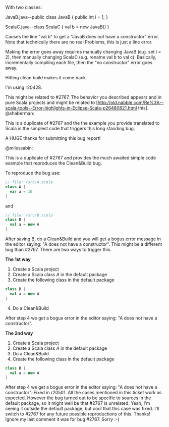With two classes:

JavaB.java--public class JavaB { public int i = 1; }

ScalaC.java--class ScalaC { val b = new JavaB() }

Causes the line "val b" to get a "JavaB does not have a constructor" error. Note that technically there are no real Problems, this is just a line error.

Making the error goes away requires manually changing JavaB (e.g. set i = 2), then manually changing ScalaC (e.g. rename val b to val c). Basically, incrementally compiling each file, then the "no constructor" error goes away.

Hitting clean build makes it come back.

I'm using r20428.

This might be related to #2767. The behavior you described appears and in pure Scala projects and might be related to [http://old.nabble.com/Re%3A--scala-tools--Error-highlights-in-Eclipse-Scala-p26480821.html this].
@shaberman:

This is a duplicate of #2767 and the the example you provide translated to Scala is the simplest code that triggers this long standing bug.

A HUGE thanks for submitting this bug report!

@milessabin:

This is a duplicate of #2767 and provides the much awaited simple code example that reproduces the Clean&Build bug.

To reproduce the bug use:

```scala
// file: /src/A.scala
class A {
  var a = 10
}
```

and 

```scala
// file: /src/B.scala
class B {
  val a = new A
}
```

After saving B, do a Clean&Build and you will get a bogus error message in the editor saying: "A does not have a constructor".
This might be a different bug than #2767. There are two ways to trigger this.

**The 1st way**
 1. Create a Scala project
 2. Create a Scala class _A_ in the default package
 3. Create the following class in the default package
```scala
class B {
  val a = new A
}
```
 4. Do a Clean&Build

After step 4 we get a bogus error in the editor saying: "A does not have a constructor".

**The 2nd way**
 1. Create a Scala project
 2. Create a Scala class _A_ in the default package
 3. Do a Clean&Build
 4. Create the following class in the default package
```scala
class B {
  val a = new A
}
```

After step 4 we get a bogus error in the editor saying: "A does not have a constructor".
Fixed in r20501. All the cases mentioned in this ticket work as expected. However the bug turned out to be specific to sources in the default package, so it might well be that #2767 is unrelated.
Yeah, I'm seeing it outside the default package, but cool that this case was fixed. I'll switch to #2767 for any future possible reproductions of this. Thanks!
Ignore my last comment it was for bug #2767. Sorry :-(
